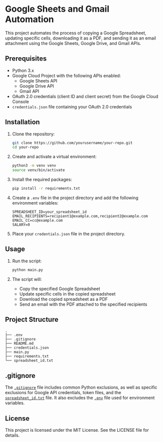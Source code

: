 # Google Sheets and Gmail Automation

This project automates the process of copying a Google Spreadsheet, updating specific cells, downloading it as a PDF, and sending it as an email attachment using the Google Sheets, Google Drive, and Gmail APIs.

## Prerequisites

- Python 3.x
- Google Cloud Project with the following APIs enabled:
  - Google Sheets API
  - Google Drive API
  - Gmail API
- OAuth 2.0 credentials (client ID and client secret) from the Google Cloud Console
- `credentials.json` file containing your OAuth 2.0 credentials

## Installation

1. Clone the repository:
   ```sh
   git clone https://github.com/yourusername/your-repo.git
   cd your-repo
   ```

2. Create and activate a virtual environment:
   ```sh
   python3 -m venv venv
   source venv/bin/activate
   ```

3. Install the required packages:
   ```sh
   pip install -r requirements.txt
   ```

4. Create a `.env` file in the project directory and add the following environment variables:
   ```env
   SPREADSHEET_ID=your_spreadsheet_id
   EMAIL_RECIPIENTS=recipient1@example.com,recipient2@example.com
   EMAIL_CC=cc@example.com
   SALARY=0
   ```

5. Place your `credentials.json` file in the project directory.

## Usage

1. Run the script:
   ```sh
   python main.py
   ```

2. The script will:
   - Copy the specified Google Spreadsheet
   - Update specific cells in the copied spreadsheet
   - Download the copied spreadsheet as a PDF
   - Send an email with the PDF attached to the specified recipients

## Project Structure

```
.
├── .env
├── .gitignore
├── README.md
├── credentials.json
├── main.py
├── requirements.txt
└── spreadsheet_id.txt
```

## .gitignore

The [`.gitignore`](.gitignore) file includes common Python exclusions, as well as specific exclusions for Google API credentials, token files, and the [`spreadsheet_id.txt`](spreadsheet_id.txt) file. It also excludes the [`.env`](.env) file used for environment variables.

## License

This project is licensed under the MIT License. See the LICENSE file for details.

